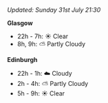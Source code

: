*Updated: Sunday 31st July 21:30*

**Glasgow**

* 22h - 7h: :sunny: Clear
* 8h, 9h: :partly_sunny: Partly Cloudy

**Edinburgh**

* 22h - 1h: :cloud: Cloudy
* 2h - 4h: :partly_sunny: Partly Cloudy
* 5h - 9h: :sunny: Clear
